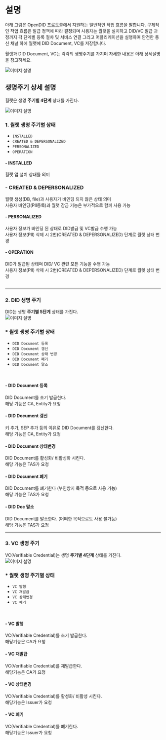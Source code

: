 # 설명
아래 그림은 OpenDID 프로토콜에서 지원하는 일반적인 작업 흐름을 말합니다. 구체적인 작업 흐름은 발급 정책에 따라 결정되며 사용자는 월랫을 설치하고 DID/VC 발급 과정까지 각 단계별 등록 절차 및 서비스 연결 그리고 어플리케이션을 실행하여 안전한 통신 채널 하에 월랫에 DID Document, VC를 저장합니다.

월랫과 DID Document, VC는 각각의 생명주기를 가지며 자세한 내용은 아래 상세설명을 참고하세요.

![이미지 설명](../../assets/overall_life_cycle.png)

## 생명주기 상세 설명
월랫은 생명 **주기별 4단계** 상태를 가진다.
<br>

![이미지 설명](../../assets/wallet_life_cycle.png)

### 1. 월랫 생명 주기별 상태
* `INSTALLED`
* `CREATED & DEPERSONALIZED`
* `PERSONALIZED`
* `OPERATION`

#### - INSTALLED
월랫 앱 설치 상태를 의미

### - CREATED & DEPERSONALIZED
월랫 생성(DB, file)과 사용자가 바인딩 되지 않은 상태 의미
<br>
사용자 바인딩(PII등록)과 월랫 잠금 기능은 부가적으로 함께 사용 가능

#### - PERSONALIZED
사용자 정보가 바인딩 된 상태로 DID발급 및 VC발급 수행 가능
<br>
사용자 정보(PII) 삭제 시 2번(CREATED & DEPERSONALIZED) 단계로 월렛 상태 변경

#### - OPERATION
DID가 발급된 상태며 DID/ VC 관련 모든 기능을 수행 가능
<br>
사용자 정보(PII) 삭제 시 2번(CREATED & DEPERSONALIZED) 단계로 월렛 상태 변경  
<br>

---

### 2. DID 생명 주기
DID는 생명 **주기별 5단계** 상태를 가진다.
<br>
![이미지 설명](../../assets/diddoc_life_cycle.png)
<!-- 한줄 띄기 입니다. -->

### * 월랫 생명 주기별 상태
* `DID Document 등록`
* `DID Document 갱신`
* `DID Document 상태 변경`
* `DID Document 폐기`
* `DID Document 말소`
<br>

#### - DID Document 등록
DID Document를 초기 발급한다.
<br>
해당 기능은 CA, Entity가 요청


#### - DID Document 갱신
키 추가, SEP 추가 등의 이유로 DID Document를 갱신한다.
<br>
해당 기능은 CA, Entity가 요청


#### - DID Document 상태변경
DID Document를 활성화/ 비활성화 시킨다.
<br>
해당 기능은 TAS가 요청


#### - DID Document 폐기
DID Document를  폐기한다 (부인방지 목적 등으로 사용 가능)
<br>
해당 기능은 TAS가 요청

#### - DID Doc 말소
DID Document를 말소한다. (어떠한 목적으로도 사용 불가능)
<br>
해당 기능은 TAS가 요청

---

### 3. VC 생명 주기
VC(Verifiable Credential)는 생명 **주기별 4단계** 상태를 가진다.
<br>
![이미지 설명](../../assets/vc_life_cycle.png)
<!-- 한줄 띄기 입니다. -->

### * 월랫 생명 주기별 상태
* `VC 발행`
* `VC 재발급`
* `VC 상태변경`
* `VC 폐기`
<br>


#### - VC 발행
VC(Verifiable Credential)를 초기 발급한다.
<br>
해당기능은 CA가 요청

#### - VC 재발급
VC(Verifiable Credential)를 재발급한다.
<br>
해당기능은 CA가 요청

#### - VC 상태변경
VC(Verifiable Credential)를 활성화/ 비활성 시킨다.
<br>
해당기능은 Issuer가 요청

#### - VC 폐기
VC(Verifiable Credential)를 폐기한다.
<br>
해당기능은 Issuer가 요청

